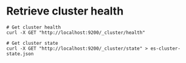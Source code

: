 # Retrieve cluster health

```shell
# Get cluster health
curl -X GET "http://localhost:9200/_cluster/health"

# Get cluster state
curl -X GET "http://localhost:9200/_cluster/state" > es-cluster-state.json

```
